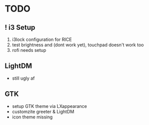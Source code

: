 # TODO

## ! i3 Setup

1. i3lock configuration for RICE
2. test brightness and (dont work yet), touchpad doesn't work too
3. rofi needs setup

## LightDM

* still ugly af

## GTK

* setup GTK theme via LXappearance
* customzite greeter & LightDM
* icon theme missing
